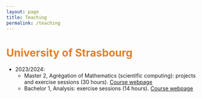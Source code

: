 ```yaml
---
layout: page
title: Teaching
permalink: /teaching
---
```


# <span style="color:#e67e22"> University of Strasbourg </span>

- 2023/2024:
  - Master 2, Agrégation of Mathematics (scientific computing): projects and exercise sessions (30 hours). [Course webpage](https://mathinfo.unistra.fr/en/courses/preparation-for-competitive-examinations/external-aggregation-competitive-examination)
  - Bachelor 1, Analysis: exercise sessions (14 hours). [Course webpage](https://www.google.com/url?sa=t&rct=j&q=&esrc=s&source=web&cd=&ved=2ahUKEwiSt83vtrmDAxXpTKQEHZJxC-AQFnoECA0QAQ&url=https%3A%2F%2Fmathinfo.unistra.fr%2Fformations%2Flicence%2Finformatique%2Frof%2FME6%2FFRUAI0673021VCOEN898%3FcHash%3D5743608f04b52ceaa7738cb2282988ff&usg=AOvVaw3O4xzazXiprE3oMZ7YA37z&opi=89978449)
